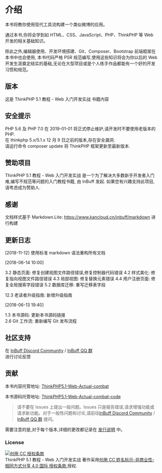 # 介绍

本书将教你使用现代工具流构建一个类似微博的应用。 

通过本书,你将会学到如 HTML、CSS、JavaScript、PHP、ThinkPHP 等 Web 开发的相关基础知识。

除此之外,编辑器使用、开发环境搭建、Git、Composer、Bootstrap 前端框架在本书中也会使用, 本书代码严格 PSR 规范编写,使用这些知识将会为你以后的 Web 开发生涯奠定结实的基础,无论在大型项目或是个人练手作品都能有一个好的开发习惯和规范。

## 版本

这是 ThinkPHP 5.1 教程 - Web 入门开发实战 书籍内容

## 安全提示
PHP 5.6 及 PHP 7.0 在 2019-01-01 将正式停止维护,请开发时不要使用老版本的 PHP.  
在 thinkphp 5.x/5.1.x 12 月 9 日之前的版本,存在安全漏洞.  
请运行命令 composer update 将 ThinkPHP 框架更新至最新版本.  

## 赞助项目

ThinkPHP 5.1 教程 - Web 入门开发实战 是一个为了解决大多数新手开发者入门难,编写不规范等问题的入门教程书籍, 由 InBuff 发起. 如果您有兴趣支持此项目,请考虑成为赞助人.

## 感谢

文档样式基于 Markdown.Lite: https://www.kancloud.cn/inbuff/markdown 进行构建

## 更新日志

[2018-11-12]
使用标准 markdown 语法重构所有文档

[2018-06-14 10:00]

3.2 静态页面: 修复创建视图文件路径错误,修复控制器代码错误 
4.2 样式美化: 修复指向视图文件路径错误
4.3 局部视图: 修复替换元素错误
4.4 用户注册页面: 修复全局搜索字段错误
5.2 数据库迁移: 重写迁移表字段

12.3 老读者升级指南: 新增升级指南

[2018-06-13 19:40]

1.3 本书源码: 更新本书源码链接  
2.6 Git 工作流: 重新编写 Git 发布流程

## 社区支持

在 [InBuff Discord Community](https://discord.gg/Vzdj3qZ) / [InBuff QQ 群](ttps://jq.qq.com/?_wv=1027&k=5T19zAw)  
进行讨论反馈

## 贡献

本书内容托管地址: [ThinkPHP5.1-Web-Actual-combat](https://github.com/InStudy/ThinkPHP5.1-Web-Actual-combat)

本书源码托管地址: [ThinkPHP5.1-Web-Actual-combat-code](https://github.com/InStudy/ThinkPHP5.1-Web-Actual-combat-code)

> 请不要在 Issues 上提出一般问题。Issues 只是报告错误,请求增强功能或请求新功能。对于一般性问题和讨论,请前往[InBuff Discord Community](https://discord.gg/Vzdj3qZ) / [InBuff QQ 群](https://jq.qq.com/?_wv=1027&k=5T19zAw)  提问。

需要注意的是,对于每个版本,详细的更改都记录在 [发行说明](https://github.com/InStudy/ThinkPHP5.1-Web-Actual-combat/releases) 中。

### License

<a rel="license" href="http://creativecommons.org/licenses/by-nc-sa/4.0/"><img alt="创用 CC 授权条款" style="border-width:0" src="https://i.creativecommons.org/l/by-nc-sa/4.0/88x31.png" /></a><br />ThinkPHP 5.1 教程 - Web 入门开发实战 著作采用<a rel="license" href="http://creativecommons.org/licenses/by-nc-sa/4.0/">创用 CC 姓名标示-非商业性-相同方式分享 4.0 国际 授权条款.</a>授权.
